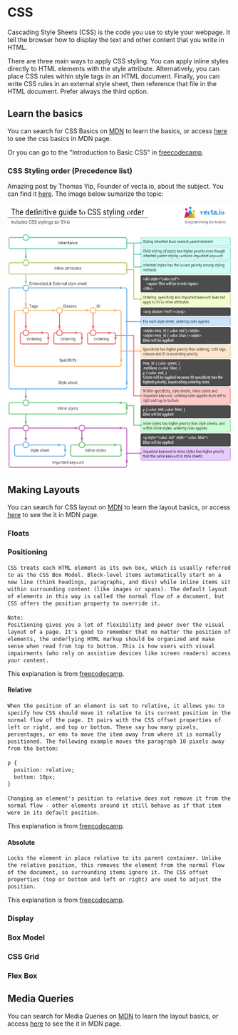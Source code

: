 # CSS

Cascading Style Sheets (CSS) is the code you use to style your webpage. It tell the browser how to display the text and other content that you write in HTML.

There are three main ways to apply CSS styling. You can apply inline styles directly to HTML elements with the style attribute. Alternatively, you can place CSS rules within style tags in an HTML document. Finally, you can write CSS rules in an external style sheet, then reference that file in the HTML document. Prefer always the third option.

## Learn the basics

You can search for CSS Basics on [MDN](https://developer.mozilla.org/en-US/) to learn the basics, or access [here](https://developer.mozilla.org/en-US/docs/Learn/Getting_started_with_the_web/CSS_basics) to see the css basics in MDN page.

Or you can go to the "Introduction to Basic CSS" in [freecodecamp](https://learn.freecodecamp.org/responsive-web-design/basic-css).

### CSS Styling order (Precedence list)

Amazing post by Thomas Yip, Founder of vecta.io, about the subject.
You can find it [here](https://vecta.io/blog/definitive-guide-to-css-styling-order).
The image below sumarize the topic:

![](images/definitive-guide-to-css-styling-order.jpg)

## Making Layouts

You can search for CSS layout on [MDN](https://developer.mozilla.org/en-US/) to learn the layout basics, or access [here](https://developer.mozilla.org/en-US/docs/Learn/CSS/CSS_layout) to see the it in MDN page.

### Floats

### Positioning

```
CSS treats each HTML element as its own box, which is usually referred to as the CSS Box Model. Block-level items automatically start on a new line (think headings, paragraphs, and divs) while inline items sit within surrounding content (like images or spans). The default layout of elements in this way is called the normal flow of a document, but CSS offers the position property to override it.

Note:
Positioning gives you a lot of flexibility and power over the visual layout of a page. It's good to remember that no matter the position of elements, the underlying HTML markup should be organized and make sense when read from top to bottom. This is how users with visual impairments (who rely on assistive devices like screen readers) access your content.
```
This explanation is from [freecodecamp](https://learn.freecodecamp.org/responsive-web-design/applied-visual-design/change-an-elements-relative-position/).

#### Relative

```
When the position of an element is set to relative, it allows you to specify how CSS should move it relative to its current position in the normal flow of the page. It pairs with the CSS offset properties of left or right, and top or bottom. These say how many pixels, percentages, or ems to move the item away from where it is normally positioned. The following example moves the paragraph 10 pixels away from the bottom:

p {
  position: relative;
  bottom: 10px;
}

Changing an element's position to relative does not remove it from the normal flow - other elements around it still behave as if that item were in its default position.
```
This explanation is from [freecodecamp](https://learn.freecodecamp.org/responsive-web-design/applied-visual-design/change-an-elements-relative-position/).

#### Absolute

```
Locks the element in place relative to its parent container. Unlike the relative position, this removes the element from the normal flow of the document, so surrounding items ignore it. The CSS offset properties (top or bottom and left or right) are used to adjust the position.
```
This explanation is from [freecodecamp](https://learn.freecodecamp.org/responsive-web-design/applied-visual-design/lock-an-element-to-its-parent-with-absolute-positioning).


### Display

### Box Model

### CSS Grid

### Flex Box

## Media Queries

You can search for Media Queries on [MDN](https://developer.mozilla.org/en-US/) to learn the layout basics, or access [here](https://developer.mozilla.org/en-US/docs/Web/CSS/Media_Queries) to see the it in MDN page.
